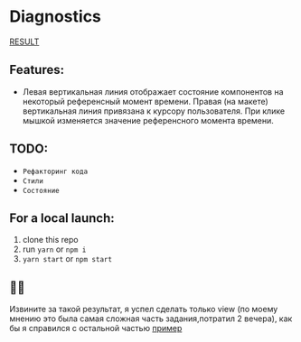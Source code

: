 # Diagnostics

[RESULT](https://osmanov.github.io/react-gh-pages/)

## Features:

- Левая вертикальная линия отображает состояние компонентов на некоторый референсный момент времени. Правая (на макете) вертикальная линия привязана к курсору пользователя. При клике мышкой изменяется значение референсного момента времени.

## TODO:

- `Рефакторинг кода`
- `Стили`
- `Состояние`

## For a local launch:

1. clone this repo
2. run `yarn` or `npm i`
3. `yarn start` or `npm start`

## 🙏🏼

Извините за такой результат, я успел сделать только view (по моему мнению это была самая сложная часть задания,потратил 2 вечера), как бы я справился с остальной частью [пример](https://github.com/osmanov/shopping-cart)
